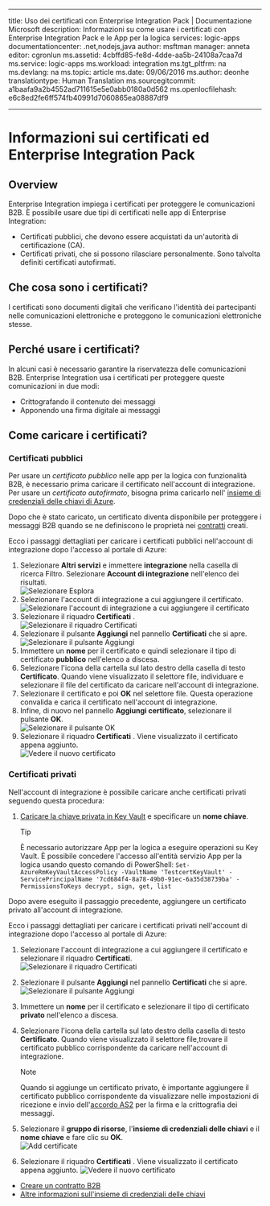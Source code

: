 
---
title: Uso dei certificati con Enterprise Integration Pack | Documentazione Microsoft
description: Informazioni su come usare i certificati con Enterprise Integration Pack e le App per la logica
services: logic-apps
documentationcenter: .net,nodejs,java
author: msftman
manager: anneta
editor: cgronlun
ms.assetid: 4cbffd85-fe8d-4dde-aa5b-24108a7caa7d
ms.service: logic-apps
ms.workload: integration
ms.tgt_pltfrm: na
ms.devlang: na
ms.topic: article
ms.date: 09/06/2016
ms.author: deonhe
translationtype: Human Translation
ms.sourcegitcommit: a1baafa9a2b4552ad711615e5e0abb0180a0d562
ms.openlocfilehash: e6c8ed2fe6ff574fb40991d7060865ea08887df9


---
# <a name="learn-about-certificates-and-enterprise-integration-pack"></a>Informazioni sui certificati ed Enterprise Integration Pack
## <a name="overview"></a>Overview
Enterprise Integration impiega i certificati per proteggere le comunicazioni B2B. È possibile usare due tipi di certificati nelle app di Enterprise Integration:

* Certificati pubblici, che devono essere acquistati da un'autorità di certificazione (CA).
* Certificati privati, che si possono rilasciare personalmente. Sono talvolta definiti certificati autofirmati.

## <a name="what-are-certificates"></a>Che cosa sono i certificati?
I certificati sono documenti digitali che verificano l'identità dei partecipanti nelle comunicazioni elettroniche e proteggono le comunicazioni elettroniche stesse.

## <a name="why-use-certificates"></a>Perché usare i certificati?
In alcuni casi è necessario garantire la riservatezza delle comunicazioni B2B. Enterprise Integration usa i certificati per proteggere queste comunicazioni in due modi:

* Crittografando il contenuto dei messaggi
* Apponendo una firma digitale ai messaggi  

## <a name="how-do-you-upload-certificates"></a>Come caricare i certificati?
### <a name="public-certificates"></a>Certificati pubblici
Per usare un *certificato pubblico* nelle app per la logica con funzionalità B2B, è necessario prima caricare il certificato nell'account di integrazione. Per usare un *certificato autofirmato*, bisogna prima caricarlo nell' [insieme di credenziali delle chiavi di Azure](../key-vault/key-vault-get-started.md "Informazioni sull'insieme di credenziali delle chiavi").

Dopo che è stato caricato, un certificato diventa disponibile per proteggere i messaggi B2B quando se ne definiscono le proprietà nei [contratti](logic-apps-enterprise-integration-agreements.md) creati.  

Ecco i passaggi dettagliati per caricare i certificati pubblici nell'account di integrazione dopo l'accesso al portale di Azure:

1. Selezionare **Altri servizi** e immettere **integrazione** nella casella di ricerca Filtro. Selezionare **Account di integrazione** nell'elenco dei risultati.     
![Selezionare Esplora](media/logic-apps-enterprise-integration-certificates/overview-1.png)  
2. Selezionare l'account di integrazione a cui aggiungere il certificato.  
![Selezionare l'account di integrazione a cui aggiungere il certificato](media/logic-apps-enterprise-integration-certificates/overview-3.png)  
3. Selezionare il riquadro **Certificati** .  
![Selezionare il riquadro Certificati](media/logic-apps-enterprise-integration-certificates/certificate-1.png)
4. Selezionare il pulsante **Aggiungi** nel pannello **Certificati** che si apre.   
![Selezionare il pulsante Aggiungi](media/logic-apps-enterprise-integration-certificates/certificate-2.png)
5. Immettere un **nome** per il certificato e quindi selezionare il tipo di certificato **pubblico** nell'elenco a discesa.  
6. Selezionare l'icona della cartella sul lato destro della casella di testo **Certificato**. Quando viene visualizzato il selettore file, individuare e selezionare il file del certificato da caricare nell'account di integrazione.
7. Selezionare il certificato e poi **OK** nel selettore file. Questa operazione convalida e carica il certificato nell'account di integrazione.
8. Infine, di nuovo nel pannello **Aggiungi certificato**, selezionare il pulsante **OK**.  
![Selezionare il pulsante OK](media/logic-apps-enterprise-integration-certificates/certificate-3.png)  
9. Selezionare il riquadro **Certificati** . Viene visualizzato il certificato appena aggiunto.  
![Vedere il nuovo certificato](media/logic-apps-enterprise-integration-certificates/certificate-4.png)  

### <a name="private-certificates"></a>Certificati privati
Nell'account di integrazione è possibile caricare anche certificati privati seguendo questa procedura:  

1. [Caricare la chiave privata in Key Vault](../key-vault/key-vault-get-started.md "Informazioni su Key Vault") e specificare un **nome chiave**. 
   
   > [!TIP]
   > È necessario autorizzare App per la logica a eseguire operazioni su Key Vault. È possibile concedere l'accesso all'entità servizio App per la logica usando questo comando di PowerShell: `Set-AzureRmKeyVaultAccessPolicy -VaultName 'TestcertKeyVault' -ServicePrincipalName '7cd684f4-8a78-49b0-91ec-6a35d38739ba' -PermissionsToKeys decrypt, sign, get, list`  
   > 
   > 

Dopo avere eseguito il passaggio precedente, aggiungere un certificato privato all'account di integrazione.

Ecco i passaggi dettagliati per caricare i certificati privati nell'account di integrazione dopo l'accesso al portale di Azure:  
 
1. Selezionare l'account di integrazione a cui aggiungere il certificato e selezionare il riquadro **Certificati**.  
![Selezionare il riquadro Certificati](media/logic-apps-enterprise-integration-certificates/certificate-1.png)  
2. Selezionare il pulsante **Aggiungi** nel pannello **Certificati** che si apre.   
![Selezionare il pulsante Aggiungi](media/logic-apps-enterprise-integration-certificates/certificate-2.png)
3. Immettere un **nome** per il certificato e selezionare il tipo di certificato **privato** nell'elenco a discesa.   
4. Selezionare l'icona della cartella sul lato destro della casella di testo **Certificato**. Quando viene visualizzato il selettore file,trovare il certificato pubblico corrispondente da caricare nell'account di integrazione.   
   
   > [!Note]
   > Quando si aggiunge un certificato privato, è importante aggiungere il certificato pubblico corrispondente da visualizzare nelle impostazioni di ricezione e invio dell'[accordo AS2](logic-apps-enterprise-integration-as2.md) per la firma e la crittografia dei messaggi.
   > 
   >   

5. Selezionare il **gruppo di risorse**, l'**insieme di credenziali delle chiavi** e il **nome chiave** e fare clic su **OK**.  
![Add certificate](media/logic-apps-enterprise-integration-certificates/privatecertificate-1.png)  
6. Selezionare il riquadro **Certificati** . Viene visualizzato il certificato appena aggiunto.
![Vedere il nuovo certificato](media/logic-apps-enterprise-integration-certificates/privatecertificate-2.png)  



* [Creare un contratto B2B](logic-apps-enterprise-integration-agreements.md)  
* [Altre informazioni sull'insieme di credenziali delle chiavi](../key-vault/key-vault-get-started.md "Informazioni sull'insieme di credenziali delle chiavi")  




<!--HONumber=Jan17_HO4-->


